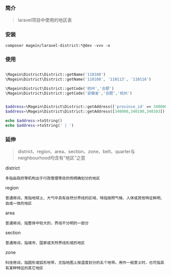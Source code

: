 ### 简介

> laravel项目中使用的地区表

### 安装

```
composer magein/laravel-district:*@dev -vvv -o
```

### 使用

```php

\Magein\District\District::getName('110108')
\Magein\District\District::getName('110108', '110113', '110116')

\Magein\District\District::getCode('杭州','合肥')
\Magein\District\District::getCode('安徽省','合肥','杭州')


$address=\Magein\District\District::getAddress(['province_id' => 340000, 'city_id' => 340100, 'district_id' => 340103])
$address=\Magein\District\District::getAddress([340000,340100,340103])

echo $address->toString()
echo $address->toString(' | ')


```

### 延伸

> district、region、area、section、zone、belt、quarter与neighbourhood均含有“地区”之意

district

    多指由政府等机构出于行政管理等目的而明确划分的地区

region

    普通用词，常指地球上、大气中具有自然分界线的区域，特指按照气候、人体或其他特征鲜明、自成一体的地区

area

    普通用词，指整体中较大的，界线不分明的一部分

section

    普通用词，指城市、国家或天然界线形成的地区

zone

    科技用词，指圆形或弧形地带，尤指地图上按温度划分的五个地带。用作一般意义时，也可指具有某种特征的其它地区